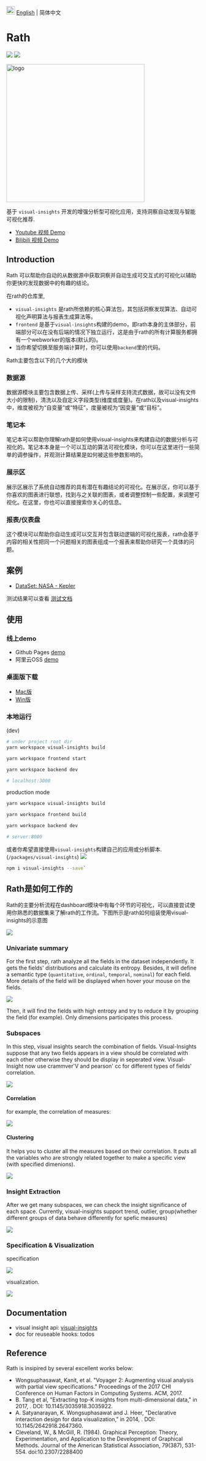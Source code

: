 <img src="https://ch-resources.oss-cn-shanghai.aliyuncs.com/images/lang-icons/icon128px.png" width="22px" /> [English](./README.md) | 简体中文

# Rath

![](https://travis-ci.org/ObservedObserver/visual-insights.svg?branch=master)
![](https://img.shields.io/github/license/ObservedObserver/showme)


<img src="https://ch-rath.oss-ap-northeast-1.aliyuncs.com/assets/kanaries-light-bg.png" alt="logo" width="360px" style="" />

基于 `visual-insights` 开发的增强分析型可视化应用，支持洞察自动发现与智能可视化推荐.

+ [Youtube 视频 Demo](https://www.youtube.com/watch?v=o3_PH1Cbql4)
+ [Bilibili 视频 Demo](https://www.bilibili.com/video/av82089992/)

## Introduction

Rath 可以帮助你自动的从数据源中获取洞察并自动生成可交互式的可视化以辅助你更快的发现数据中的有趣的结论。


在rath的仓库里,
+ `visual-insights` 是rath所依赖的核心算法包，其包括洞察发现算法、自动可视化声明算法与报表生成算法等。
+ `frontend` 是基于`visual-insights`构建的demo，即rath本身的主体部分，前端部分可以在没有后端的情况下独立运行，这是由于rath的所有计算服务都拥有一个webworker的版本(默认的)。
+ 当你希望切换至服务端计算时，你可以使用`backend`里的代码。

Rath主要包含以下的几个大的模块

### 数据源
数据源模块主要包含数据上传、采样(上传与采样支持流式数据，故可以没有文件大小的限制)，清洗以及自定义字段类型(维度或度量)。在rath以及visual-insights中，维度被视为“自变量”或“特征”，度量被视为“因变量”或“目标”。

### 笔记本
笔记本可以帮助你理解rath是如何使用visual-insights来构建自动的数据分析与可视化的。笔记本本身是一个可以互动的算法可视化模块，你可以在这里进行一些简单的调参操作，并观测计算结果是如何被这些参数影响的。

### 展示区
展示区展示了系统自动推荐的具有潜在有趣结论的可视化。在展示区，你可以基于你喜欢的图表进行联想，找到与之关联的图表，或者调整控制一些配置，来调整可视化。在这里，你也可以直接搜索你关心的信息。

### 报表/仪表盘
这个模块可以帮助你自动生成可以交互并包含联动逻辑的可视化报表，rath会基于内容的相关性把同一个问题相关的图表组成一个报表来帮助你研究一个具体的问题。

## 案例

+ [DataSet: NASA - Kepler](https://www.kaggle.com/nasa/kepler-exoplanet-search-results)

测试结果可以查看 [测试文档](https://www.yuque.com/chenhao-sv93h/umv780/mbs440)



## 使用

### 线上demo
+ Github Pages [demo](https://kanaries.github.io/Rath/)
+ 阿里云OSS [demo](https://ch-rath.oss-ap-northeast-1.aliyuncs.com/)

### 桌面版下载
- [Mac版](https://ch-resources.oss-cn-shanghai.aliyuncs.com/downloads/rath/Kanaries%20Rath-0.1.0.dmg)
- [Win版](https://ch-resources.oss-cn-shanghai.aliyuncs.com/downloads/rath/Kanaries%20Rath-0.1.0-win.zip)

### 本地运行
(dev)
```bash
# under project root dir
yarn workspace visual-insights build

yarn workspace frontend start

yarn workspace backend dev

# localhost:3000
```

production mode
```bash
yarn workspace visual-insights build

yarn workspace frontend build

yarn workspace backend dev

# server:8000
```

或者你希望直接使用`visual-insights`构建自己的应用或分析脚本. (`/packages/visual-insights`) ![](https://img.shields.io/npm/v/visual-insights?color=blue)
```bash
npm i visual-insights --save`
```

## Rath是如何工作的
Rath的主要分析流程在dashboard模块中有每个环节的可视化，可以直接尝试使用你熟悉的数据集来了解rath的工作流。下图所示是rath如何组装使用visual-insights的示意图

![](https://cdn.nlark.com/yuque/0/2019/png/171008/1570692438037-b2ce208d-bd1d-4b38-be27-9251bbb171d2.png)

### Univariate summary
For the first step, rath analyze all the fields in the dataset independently. It gets the fields' distributions and calculate its entropy. Besides, it will define a semantic type (`quantitative`, `ordinal`, `temporal`, `nominal`) for each field. More details of the field will be displayed when hover your mouse on the fields.

![](https://cdn.nlark.com/yuque/0/2019/jpeg/171008/1570614609678-33d5f2c1-e51e-4bcd-8343-271a041f7519.jpeg)

Then, it will find the fields with high entropy and try to reduce it by grouping the field (for example). Only dimensions participates this process.

### Subspaces
In this step, visual insights search the combination of fields. Visual-Insights suppose that any two fields appears in a view should be correlated with each other otherwise they should be display in seperated view. Visual-Insight now use crammver'V and pearson' cc for different types of fields' correlation.

![](https://chspace.oss-cn-hongkong.aliyuncs.com/visual-insights/subspaces.svg)

#### Correlation

for example, the correlation of measures:

![](https://chspace.oss-cn-hongkong.aliyuncs.com/visual-insights/correlation.svg)

#### Clustering
It helps you to cluster all the measures based on their correlation. It puts all the variables who are strongly related together to make a specific view (with specified dimenions).


![](https://chspace.oss-cn-hongkong.aliyuncs.com/visual-insights/clustering.svg)

### Insight Extraction
After we get many subspaces, we can check the insight significance of each space. Currently, visual-insights support trend, outlier, group(whether different groups of data behave differently for spefic measures)

![](https://chspace.oss-cn-hongkong.aliyuncs.com/visual-insights/rath-demo.jpg)


### Specification & Visualization

specification

![](https://cdn.nlark.com/yuque/0/2019/png/171008/1570615741670-48941c9a-2788-4277-a946-6a75c400870d.png)

visualization.

![](https://cdn.nlark.com/yuque/0/2019/svg/171008/1570614529099-de4ead0d-5332-40c4-8101-e122ee0cf1d2.svg)


## Documentation

+ visual insight api: [visual-insights](./packages/visual-insights/README.md)
+ doc for reuseable hooks: todos

## Reference

Rath is insipired by several excellent works below:

+ Wongsuphasawat, Kanit, et al. "Voyager 2: Augmenting visual analysis with partial view specifications." Proceedings of the 2017 CHI Conference on Human Factors in Computing Systems. ACM, 2017.
+ B. Tang et al, "Extracting top-K insights from multi-dimensional data," in 2017, . DOI: 10.1145/3035918.3035922.
+ A. Satyanarayan, K. Wongsuphasawat and J. Heer, "Declarative interaction design for data visualization," in 2014, . DOI: 10.1145/2642918.2647360.
+ Cleveland, W., & McGill, R. (1984). Graphical Perception: Theory, Experimentation, and Application to the Development of Graphical Methods. Journal of the American Statistical Association, 79(387), 531-554. doi:10.2307/2288400